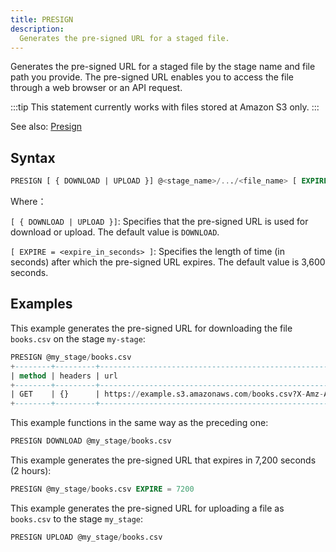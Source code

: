 ```yaml
---
title: PRESIGN
description:
  Generates the pre-signed URL for a staged file.
---
```


Generates the pre-signed URL for a staged file by the stage name and file path you provide. The pre-signed URL enables you to access the file through a web browser or an API request.

:::tip
This statement currently works with files stored at Amazon S3 only.
:::

See also: [Presign](https://databend.rs/doc/contributing/rfcs/presign)

## Syntax

```sql
PRESIGN [ { DOWNLOAD | UPLOAD }] @<stage_name>/.../<file_name> [ EXPIRE = <expire_in_seconds> ]
```
Where：

`[ { DOWNLOAD | UPLOAD }]`: Specifies that the pre-signed URL is used for download or upload. The default value is `DOWNLOAD`.

`[ EXPIRE = <expire_in_seconds> ]`: Specifies the length of time (in seconds) after which the pre-signed URL expires. The default value is 3,600 seconds.

## Examples

This example generates the pre-signed URL for downloading the file `books.csv` on the stage `my-stage`:

```sql
PRESIGN @my_stage/books.csv
+--------+---------+---------------------------------------------------------------------------------+
| method | headers | url                                                                             |
+--------+---------+---------------------------------------------------------------------------------+
| GET    | {}      | https://example.s3.amazonaws.com/books.csv?X-Amz-Algorithm=AWS4-HMAC-SHA256&... |
+--------+---------+---------------------------------------------------------------------------------+
```

This example functions in the same way as the preceding one:

```sql
PRESIGN DOWNLOAD @my_stage/books.csv
```

This example generates the pre-signed URL that expires in 7,200 seconds (2 hours):

```sql
PRESIGN @my_stage/books.csv EXPIRE = 7200
```

This example generates the pre-signed URL for uploading a file as `books.csv` to the stage `my_stage`:

```sql
PRESIGN UPLOAD @my_stage/books.csv
```